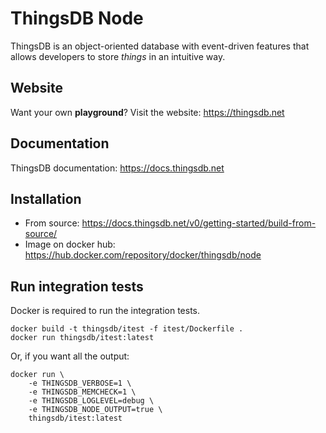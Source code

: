 # ThingsDB Node

ThingsDB is an object-oriented database with event-driven features that allows 
developers to store *things* in an intuitive way.

## Website

Want your own **playground**? Visit the website: https://thingsdb.net

## Documentation

ThingsDB documentation: https://docs.thingsdb.net

## Installation

- From source: https://docs.thingsdb.net/v0/getting-started/build-from-source/
- Image on docker hub: https://hub.docker.com/repository/docker/thingsdb/node

## Run integration tests

Docker is required to run the integration tests.

```
docker build -t thingsdb/itest -f itest/Dockerfile .
docker run thingsdb/itest:latest
```

Or, if you want all the output:

```
docker run \
    -e THINGSDB_VERBOSE=1 \
    -e THINGSDB_MEMCHECK=1 \
    -e THINGSDB_LOGLEVEL=debug \
    -e THINGSDB_NODE_OUTPUT=true \
    thingsdb/itest:latest
```